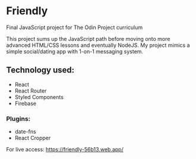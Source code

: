 # Friendly

Final JavaScript project for The Odin Project curriculum

This project sums up the JavaScript path before moving onto more advanced HTML/CSS lessons and eventually NodeJS. My project mimics a simple social/dating app with 1-on-1 messaging system.

## Technology used:

- React
- React Router
- Styled Components
- Firebase

### Plugins:

- date-fns
- React Cropper

For live access: https://friendly-56b13.web.app/
